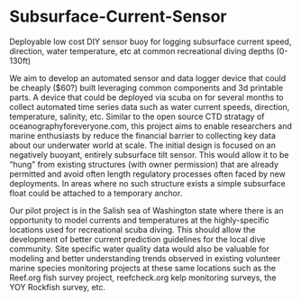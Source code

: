 # Subsurface-Current-Sensor
Deployable low cost DIY sensor buoy for logging subsurface current speed, direction, water temperature, etc at common recreational diving depths (0-130ft)

We aim to develop an automated sensor and data logger device that could be cheaply ($60?) built leveraging common components and 3d printable parts. A device that could be deployed via scuba on for several months to collect automated time series data such as water current speeds, direction, temperature, salinity, etc. 
Similar to the open source CTD stratagy of oceanographyforeveryone.com, this project aims to enable researchers and marine enthusiasts by reduce the financial barrier to collecting key data about our underwater world at scale. The initial design is focused on an negatively buoyant, entirely subsurface tilt sensor. This would allow it to be “hung” from existing structures (with owner permission) that are already permitted and avoid often length regulatory processes often faced by new deployments. In areas where no such structure exists a simple subsurface float could be attached to a temporary anchor.

Our pilot project is in the Salish sea of Washington state where there is an opportunity to model currents and temperatures at the highly-specific locations used for recreational scuba diving. This should allow the development of better current prediction guidelines for the local dive community. Site specific water quality data would also be valuable for modeling and better understanding trends observed in existing volunteer marine species monitoring projects at these same locations such as the Reef.org fish survey project, reefcheck.org kelp monitoring surveys, the YOY Rockfish survey, etc.
